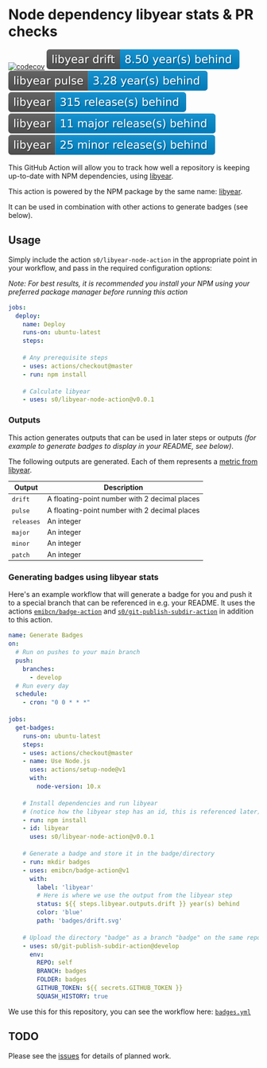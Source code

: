 # Node dependency libyear stats & PR checks

[![codecov](https://codecov.io/gh/s0/libyear-node-action/branch/master/graph/badge.svg)](https://codecov.io/gh/s0/libyear-node-action) ![](https://raw.githubusercontent.com/s0/libyear-node-action/badges/drift.svg) ![](https://raw.githubusercontent.com/s0/libyear-node-action/badges/pulse.svg) ![](https://raw.githubusercontent.com/s0/libyear-node-action/badges/releases.svg) ![](https://raw.githubusercontent.com/s0/libyear-node-action/badges/major.svg) ![](https://raw.githubusercontent.com/s0/libyear-node-action/badges/minor.svg)

This GitHub Action will allow you to track how well a repository is keeping
up-to-date with NPM dependencies, using [libyear](https://libyear.com/).

This action is powered by the NPM package by the same name:
[libyear](https://www.npmjs.com/package/libyear).

It can be used in combination with other actions to generate badges (see below).

## Usage

Simply include the action `s0/libyear-node-action` in the appropriate point in
your workflow, and pass in the required configuration options:

*Note: For best results,
it is recommended you install your NPM using your preferred package manager
before running this action*

```yml
jobs:
  deploy:
    name: Deploy
    runs-on: ubuntu-latest
    steps:

    # Any prerequisite steps
    - uses: actions/checkout@master
    - run: npm install

    # Calculate libyear
    - uses: s0/libyear-node-action@v0.0.1
```

### Outputs

This action generates outputs that can be used in later steps or outputs
*(for example to generate badges to display in your README, see below)*.

The following outputs are generated.
Each of them represents a
[metric from libyear](https://github.com/jdanil/libyear#metrics).

| Output     | Description                                           |
| ---------- | ----------------------------------------------------- |
| `drift`    | A floating-point number with 2 decimal places         |
| `pulse`    | A floating-point number with 2 decimal places         |
| `releases` | An integer                                            |
| `major`    | An integer                                            |
| `minor`    | An integer                                            |
| `patch`    | An integer                                            |

### Generating badges using libyear stats

Here's an example workflow that will generate a badge for you and push it to
a special branch that can be referenced in e.g. your README.
It uses the actions
[`emibcn/badge-action`](https://github.com/emibcn/badge-action) and
[`s0/git-publish-subdir-action`](https://github.com/s0/git-publish-subdir-action)
in addition to this action.

```yml
name: Generate Badges
on:
  # Run on pushes to your main branch
  push:
    branches:
      - develop
  # Run every day
  schedule:
    - cron: "0 0 * * *"

jobs:
  get-badges:
    runs-on: ubuntu-latest
    steps:
    - uses: actions/checkout@master
    - name: Use Node.js
      uses: actions/setup-node@v1
      with:
        node-version: 10.x

    # Install dependencies and run libyear
    # (notice how the libyear step has an id, this is referenced later)
    - run: npm install
    - id: libyear
      uses: s0/libyear-node-action@v0.0.1

    # Generate a badge and store it in the badge/directory
    - run: mkdir badges
    - uses: emibcn/badge-action@v1
      with:
        label: 'libyear'
        # Here is where we use the output from the libyear step
        status: ${{ steps.libyear.outputs.drift }} year(s) behind
        color: 'blue'
        path: 'badges/drift.svg'

    # Upload the directory "badge" as a branch "badge" on the same repo
    - uses: s0/git-publish-subdir-action@develop
      env:
        REPO: self
        BRANCH: badges
        FOLDER: badges
        GITHUB_TOKEN: ${{ secrets.GITHUB_TOKEN }}
        SQUASH_HISTORY: true
```

We use this for this repository, you can see the workflow here:
[`badges.yml`](.github/workflows/badges.yml)

## TODO

Please see the [issues](https://github.com/s0/libyear-node-action/issues) for
details of planned work.
